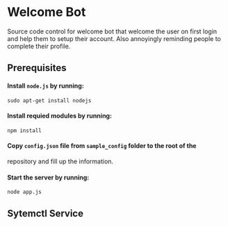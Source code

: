 # Welcome Bot
Source code control for welcome bot that welcome the user on first login and
help them to setup their account. Also annoyingly reminding people to complete
their profile.

## Prerequisites
#### Install `node.js` by running:
```
sudo apt-get install nodejs
```

#### Install requied modules by running:
```
npm install
```

#### Copy `config.json` file from `sample_config` folder to the root of the
repository and fill up the information.

#### Start the server by running:
```
node app.js
```

## Sytemctl Service


